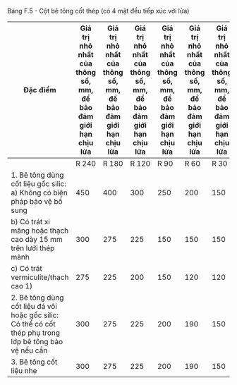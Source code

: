 Bảng F.5 - Cột bê tông cốt thép (có 4 mặt đều tiếp xúc với lửa)

| Đặc điểm                                                                                                | Giá trị nhỏ nhất của thông số, mm, để bảo đảm giới hạn chịu lửa   | Giá trị nhỏ nhất của thông số, mm, để bảo đảm giới hạn chịu lửa   | Giá trị nhỏ nhất của thông số, mm, để bảo đảm giới hạn chịu lửa   | Giá trị nhỏ nhất của thông số, mm, để bảo đảm giới hạn chịu lửa   | Giá trị nhỏ nhất của thông số, mm, để bảo đảm giới hạn chịu lửa   | Giá trị nhỏ nhất của thông số, mm, để bảo đảm giới hạn chịu lửa   |
|---------------------------------------------------------------------------------------------------------|-------------------------------------------------------------------|-------------------------------------------------------------------|-------------------------------------------------------------------|-------------------------------------------------------------------|-------------------------------------------------------------------|-------------------------------------------------------------------|
|                                                                                                         | R 240                                                             | R 180                                                             | R 120                                                             | R 90                                                              | R 60                                                              | R 30                                                              |
| 1. Bê tông dùng cốt liệu gốc silic: a) Không có biện pháp bảo vệ bổ sung                                | 450                                                               | 400                                                               | 300                                                               | 250                                                               | 200                                                               | 150                                                               |
| b) Có trát xi măng hoặc thạch cao dày 15 mm trên lưới thép mảnh                                         | 300                                                               | 275                                                               | 225                                                               | 150                                                               | 150                                                               | 150                                                               |
| c) Có trát vermiculite/thạch cao 1)                                                                     | 275                                                               | 225                                                               | 200                                                               | 150                                                               | 120                                                               | 120                                                               |
| 2. Bê tông dùng cốt liệu đá vôi hoặc gốc silic: Có thể có cốt thép phụ trong lớp bê tông bảo vệ nếu cần | 300                                                               | 275                                                               | 225                                                               | 200                                                               | 190                                                               | 150                                                               |
| 3. Bê tông cốt liệu nhẹ                                                                                 | 300                                                               | 275                                                               | 225                                                               | 200                                                               | 190                                                               | 150                                                               |